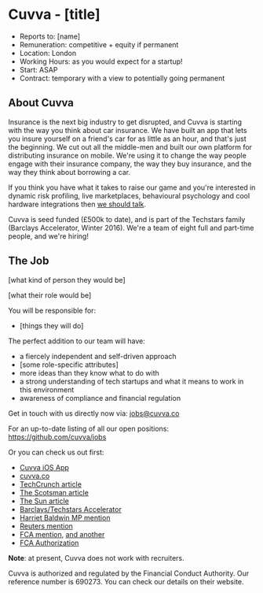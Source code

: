 # Cuvva - [title]

- Reports to: [name]
- Remuneration: competitive + equity if permanent
- Location: London
- Working Hours: as you would expect for a startup!
- Start: ASAP
- Contract: temporary with a view to potentially going permanent

## About Cuvva

Insurance is the next big industry to get disrupted, and Cuvva is starting with
the way you think about car insurance. We have built an app that lets you insure
yourself on a friend's car for as little as an hour, and that's just the
beginning. We cut out all the middle-men and built our own platform for
distributing insurance on mobile. We're using it to change the way people engage
with their insurance company, the way they buy insurance, and the way they think
about borrowing a car.

If you think you have what it takes to raise our game and you're interested in
dynamic risk profiling, live marketplaces, behavioural psychology and cool
hardware integrations then [we should talk](mailto:jobs@cuvva.co).

Cuvva is seed funded (&pound;500k to date), and is part of the Techstars family
(Barclays Accelerator, Winter 2016). We're a team of eight full and part-time
people, and we're hiring!

## The Job

[what kind of person they would be]

[what their role would be]

You will be responsible for:

- [things they will do]

The perfect addition to our team will have:

- a fiercely independent and self-driven approach
- [some role-specific attributes]
- more ideas than they know what to do with
- a strong understanding of tech startups and what it means to work in this environment
- awareness of compliance and financial regulation

Get in touch with us directly now via: jobs@cuvva.co

For an up-to-date listing of all our open positions: https://github.com/cuvva/jobs

Or you can check us out first:

- [Cuvva iOS App](https://itunes.apple.com/app/id979980804?mt=8)
- [cuvva.co](https://cuvva.co)
- [TechCrunch article](http://techcrunch.com/2016/01/05/cuvva/)
- [The Scotsman article](http://www.scotsman.com/business/companies/tech/car-insurance-start-up-cuvva-hits-the-road-1-3950441)
- [The Sun article](http://www.sunmotors.co.uk/news/app-launched-for-hourly-car-insurance/)
- [Barclays/Techstars Accelerator](http://www.techstars.com/content/blog/introducing-the-11-new-companies-of-londons-barclays-accelerator-powered-by-techstars/)
- [Harriet Baldwin MP mention](https://www.gov.uk/government/speeches/fintech-week-2016-celebrating-britains-status-as-a-leading-fintech-hub)
- [Reuters mention](http://www.reuters.com/article/britain-blockchain-idUSL8N1623LQ)
- [FCA mention](https://fca.org.uk/news/uk-fintech-regulating-for-innovation), [and another](https://fca.org.uk/news/innovation-in-financial-services)
- [FCA Authorization](https://register.fca.org.uk/ShPo_FirmDetailsPage?id=001b000000o1JXIAA2)

**Note**: at present, Cuvva does not work with recruiters.

Cuvva is authorized and regulated by the Financial Conduct Authority. Our
reference number is 690273. You can check our details on their website.
